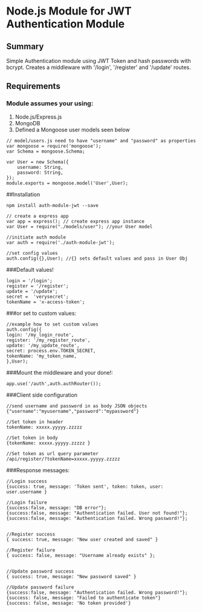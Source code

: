 # Node.js Module for JWT Authentication Module


## Summary
Simple Authentication module using JWT Token and hash passwords with bcrypt.
Creates a middleware with '/login', '/register' and '/update' routes.

## Requirements
### Module assumes your using:
1. Node.js/Express.js
2. MongoDB
3. Defined a Mongoose user models seen below

```
// model/users.js need to have "username" and "password" as properties
var mongoose = require('mongoose');
var Schema = mongoose.Schema;

var User = new Schema({
    username: String,
    password: String,
});
module.exports = mongoose.model('User',User);

```

##Installation
```
npm install auth-module-jwt --save

```

```
// create a express app
var app = express(); // create express app instance
var User = require("./models/user"); //your User model

//initiate auth module
var auth = require('./auth-module-jwt');

//set config values
auth.config({},User); //{} sets default values and pass in User Obj
```

###Default values!
```
login = '/login';
register = '/register';
update = '/update';
secret =  'verysecret';
tokenName = 'x-access-token';

```

###or set to custom values:

```
//example how to set custom values
auth.config({
login: '/my_login_route',
register: '/my_register_route',
update: '/my_update_route',
secret: process.env.TOKEN_SECRET,
tokenName: 'my_token_name,
},User);

```

###Mount the middleware and your done!:
```
app.use('/auth',auth.authRouter());

```

###Client side configuration

```
//send username and password in as body JSON objects
{"username":"myusername","password":"mypassword"}

//Set token in header
tokenName: xxxxx.yyyyy.zzzzz

//Set token in body
{tokenName: xxxxx.yyyyy.zzzzz }

//Set token as url query parameter
/api/register/?tokenName=xxxxx.yyyyy.zzzzz

```


###Response messages:
```
//Login success
{success: true, message: 'Token sent', token: token, user: user.username }

//Login failure
{success:false, message: "DB error"};
{success:false, message: "Authentication failed. User not found!"};
{success:false, message: "Authentication failed. Wrong password!"};


//Register success
{ success: true, message: "New user created and saved" }

//Register failure
{ success: false, message: "Username already exists" };


//Update password success
{ success: true, message: "New password saved" }

//Update password failure
{success:false, message: "Authentication failed. Wrong password!"};
{success: false, message: "Failed to authenticate token"}
{success: false, message: 'No token provided'}
